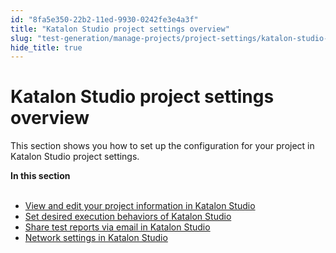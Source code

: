 ```yaml
---
id: "8fa5e350-22b2-11ed-9930-0242fe3e4a3f"
title: "Katalon Studio project settings overview"
slug: "test-generation/manage-projects/project-settings/katalon-studio-project-settings-overview"
hide_title: true
---
```


# <a id="concept-8565" class="anchor_top_offset"/><a id="ariaid-title1" class="anchor_top_offset"/><span xmlns="http://www.w3.org/1999/xhtml" className="ph">Katalon Studio</span>  project settings overview

<p xmlns="http://www.w3.org/1999/xhtml" className="p">This section shows you how to  set up the configuration for your project in <span className="ph">Katalon Studio</span> project settings.</p> 
<nav xmlns="http://www.w3.org/1999/xhtml" role="navigation" className="related-links"><div className="linklist"><strong>In this section</strong><br /><br /><ul className="linklist"><li className="linklist"><a className="link" href="/test-generation/manage-projects/project-settings/view-and-edit-your-project-information-in-katalon-studio">View and edit your project information in Katalon Studio</a></li><li className="linklist"><a className="link" href="/test-generation/manage-projects/project-settings/set-desired-execution-behaviors-of-katalon-studio">Set desired execution behaviors of Katalon Studio</a></li><li className="linklist"><a className="link" href="/reports-and-analytics/reports/manage-reports/share-test-reports-via-email-in-katalon-studio">Share test reports via email in Katalon Studio</a></li><li className="linklist"><a className="link" href="/test-generation/manage-projects/project-settings/network-settings-in-katalon-studio">Network settings in Katalon Studio</a></li></ul></div></nav> 
